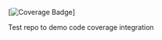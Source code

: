 [![Coverage Badge](https://img.shields.io/endpoint?url=https://gist.githubusercontent.com/marginomargino/d68155651d9d2b84eed70947f05daba7/raw/coverage-test__heads_main.json)]

Test repo to demo code coverage integration